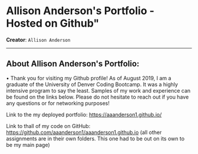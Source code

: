 # Allison Anderson's Portfolio - Hosted on Github"
**Creator**: `Allison Anderson`
- - -
## About Allison Anderson's Portfolio:

• Thank you for visiting my Github profile! As of August 2019, I am a graduate of the University of Denver Coding Bootcamp. It was a highly intensive program to say the least. Samples of my work and experience can be found on the links below. Please do not hesitate to reach out if you have any questions or for networking purposes! 

Link to the my deployed portfolio: https://aaanderson1.github.io/

Link to thall of my code on GitHub: https://github.com/aaanderson1/aaanderson1.github.io (all other assignments are in their own folders. This one had to be out on its own to be my main page)

<!-- ![Results](/assets/portfolio.png) -->